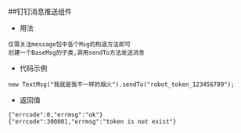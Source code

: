 ##钉钉消息推送组件
* 用法
```
仅需关注message包中各个Msg的构造方法即可
创建一个BaseMsg的子类,调用sendTo方法发送消息
```
* 代码示例
```
new TextMsg("我就是我不一样的烟火").sendTo("robot_token_123456789");
```
* 返回值
```
{"errcode":0,"errmsg":"ok"}
{"errcode":300001,"errmsg":"token is not exist"}
```